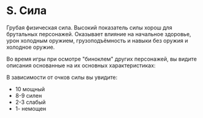 # S. Сила 
Грубая физическая сила. Высокий показатель силы хорош для брутальных персонажей. Оказывает влияние на начальное здоровье, урон холодным оружием, грузоподъёмность и навыки без оружия и холодное оружие.

Во время игры при осмотре "биноклем" других персонажей, вы видите описания основанные на их основных характеристиках:

В зависимости от очков силы вы увидите:

- 10 мощный
- 8-9 силен
- 2-3 слабый
- 1- немощен
